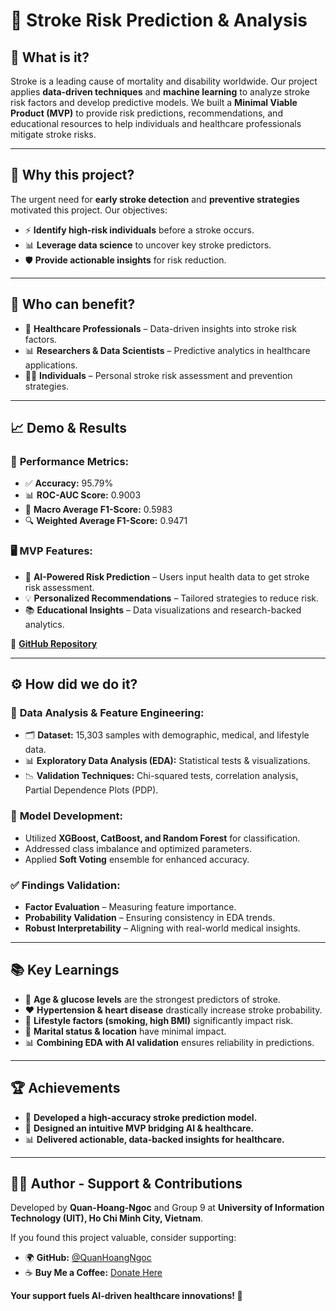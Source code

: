 # 🚀 **Stroke Risk Prediction & Analysis**

## 🔎 **What is it?**
Stroke is a leading cause of mortality and disability worldwide. Our project applies **data-driven techniques** and **machine learning** to analyze stroke risk factors and develop predictive models. We built a **Minimal Viable Product (MVP)** to provide risk predictions, recommendations, and educational resources to help individuals and healthcare professionals mitigate stroke risks.

---

## 🎯 **Why this project?**
The urgent need for **early stroke detection** and **preventive strategies** motivated this project. Our objectives:
- ⚡ **Identify high-risk individuals** before a stroke occurs.
- 📊 **Leverage data science** to uncover key stroke predictors.
- 🛡 **Provide actionable insights** for risk reduction.

---

## 👥 **Who can benefit?**
- 🏥 **Healthcare Professionals** – Data-driven insights into stroke risk factors.
- 📊 **Researchers & Data Scientists** – Predictive analytics in healthcare applications.
- 🧑‍⚕️ **Individuals** – Personal stroke risk assessment and prevention strategies.

---

## 📈 **Demo & Results**
### 🔹 **Performance Metrics:**
- ✅ **Accuracy:** 95.79%
- 📊 **ROC-AUC Score:** 0.9003
- 🔢 **Macro Average F1-Score:** 0.5983
- 🔍 **Weighted Average F1-Score:** 0.9471

### 🖥 **MVP Features:**
- 🧠 **AI-Powered Risk Prediction** – Users input health data to get stroke risk assessment.
- 💡 **Personalized Recommendations** – Tailored strategies to reduce risk.
- 📚 **Educational Insights** – Data visualizations and research-backed analytics.

🔗 **[GitHub Repository](https://github.com/QuanHoangNgoc/Stroke-Analysis-Data-Driven-Exploration)**

---

## ⚙️ **How did we do it?**
### 🔹 **Data Analysis & Feature Engineering:**
- 🗂 **Dataset:** 15,303 samples with demographic, medical, and lifestyle data.
- 📊 **Exploratory Data Analysis (EDA):** Statistical tests & visualizations.
- 📉 **Validation Techniques:** Chi-squared tests, correlation analysis, Partial Dependence Plots (PDP).

### 🤖 **Model Development:**
- Utilized **XGBoost, CatBoost, and Random Forest** for classification.
- Addressed class imbalance and optimized parameters.
- Applied **Soft Voting** ensemble for enhanced accuracy.

### ✅ **Findings Validation:**
- **Factor Evaluation** – Measuring feature importance.
- **Probability Validation** – Ensuring consistency in EDA trends.
- **Robust Interpretability** – Aligning with real-world medical insights.

---

## 📚 **Key Learnings**
- 📅 **Age & glucose levels** are the strongest predictors of stroke.
- ❤️ **Hypertension & heart disease** drastically increase stroke probability.
- 🚬 **Lifestyle factors (smoking, high BMI)** significantly impact risk.
- 🏡 **Marital status & location** have minimal impact.
- 📊 **Combining EDA with AI validation** ensures reliability in predictions.

---

## 🏆 **Achievements**
- 🏅 **Developed a high-accuracy stroke prediction model.**
- 🎨 **Designed an intuitive MVP bridging AI & healthcare.**
- 📊 **Delivered actionable, data-backed insights for healthcare.**

---

## 👨‍💻 **Author - Support & Contributions**
Developed by **Quan-Hoang-Ngoc** and Group 9 at **University of Information Technology (UIT), Ho Chi Minh City, Vietnam**.

If you found this project valuable, consider supporting:
- 🌍 **GitHub:** [@QuanHoangNgoc](https://github.com/QuanHoangNgoc)
- ☕ **Buy Me a Coffee:** [Donate Here](https://www.buymeacoffee.com/QuanHoangNgoc)

**Your support fuels AI-driven healthcare innovations! 🚀**
